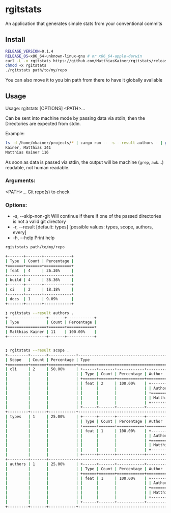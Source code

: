 # rgitstats

An application that generates simple stats from your conventional commits

## Install

```bash
RELEASE_VERSION=0.1.4
RELEASE_OS=x86_64-unknown-linux-gnu # or x86_64-apple-darwin
curl -L -o rgitstats https://github.com/MatthiasKainer/rgitstats/releases/download/$RELEASE_VERSION/rgitstats-$RELEASE_VERSION-$RELEASE_OS
chmod +x rgitstats
./rgitstats path/to/my/repo
```

You can also move it to you bin path from there to have it globally available

## Usage

Usage: rgitstats [OPTIONS] \<PATH>...

Can be sent into machine mode by passing data via stdin, then the Directories 
are expected from stdin.

Example: 

```bash
ls -d /home/mkainer/projects/* | cargo run -- -s --result authors - | grep Kainer
Kainer, Matthias 341
Matthias Kainer 116
```

As soon as data is passed via stdin, the output will be machine (`grep`, `awk`...) readable, not
human readable. 

### Arguments:
  \<PATH>...  Git repo(s) to check

### Options:
*  -s, --skip-non-git     Will continue if there if one of the passed directories is not a valid git directory
*  -r, --result <RESULT>  [default: types] [possible values: types, scope, authors, every]
*  -h, --help             Print help

```bash
rgiststats path/to/my/repo

+-------+-------+------------+
| Type  | Count | Percentage |
+=======+=======+============+
| feat  | 4     | 36.36%     |
+-------+-------+------------+
| build | 4     | 36.36%     |
+-------+-------+------------+
| ci    | 2     | 18.18%     |
+-------+-------+------------+
| docs  | 1     | 9.09%      |
+-------+-------+------------+
```

```bash
❯ rgitstats --result authors .
+-----------------+-------+------------+
| Type            | Count | Percentage |
+=================+=======+============+
| Matthias Kainer | 11    | 100.00%    |
+-----------------+-------+------------+
```

```bash

❯ rgitstats --result scope .
+---------+-------+------------+--------------------------------------------------------------------------+
| Scope   | Count | Percentage | Type                                                                     |
+=========+=======+============+==========================================================================+
| cli     | 2     | 50.00%     | +------+-------+------------+------------------------------------------+ |
|         |       |            | | Type | Count | Percentage | Author                                   | |
|         |       |            | +======+=======+============+==========================================+ |
|         |       |            | | feat | 2     | 100.00%    | +-----------------+-------+------------+ | |
|         |       |            | |      |       |            | | Author          | Count | Percentage | | |
|         |       |            | |      |       |            | +=================+=======+============+ | |
|         |       |            | |      |       |            | | Matthias Kainer | 2     |            | | |
|         |       |            | |      |       |            | +-----------------+-------+------------+ | |
|         |       |            | +------+-------+------------+------------------------------------------+ |
+---------+-------+------------+--------------------------------------------------------------------------+
| types   | 1     | 25.00%     | +------+-------+------------+------------------------------------------+ |
|         |       |            | | Type | Count | Percentage | Author                                   | |
|         |       |            | +======+=======+============+==========================================+ |
|         |       |            | | feat | 1     | 100.00%    | +-----------------+-------+------------+ | |
|         |       |            | |      |       |            | | Author          | Count | Percentage | | |
|         |       |            | |      |       |            | +=================+=======+============+ | |
|         |       |            | |      |       |            | | Matthias Kainer | 1     |            | | |
|         |       |            | |      |       |            | +-----------------+-------+------------+ | |
|         |       |            | +------+-------+------------+------------------------------------------+ |
+---------+-------+------------+--------------------------------------------------------------------------+
| authors | 1     | 25.00%     | +------+-------+------------+------------------------------------------+ |
|         |       |            | | Type | Count | Percentage | Author                                   | |
|         |       |            | +======+=======+============+==========================================+ |
|         |       |            | | feat | 1     | 100.00%    | +-----------------+-------+------------+ | |
|         |       |            | |      |       |            | | Author          | Count | Percentage | | |
|         |       |            | |      |       |            | +=================+=======+============+ | |
|         |       |            | |      |       |            | | Matthias Kainer | 1     |            | | |
|         |       |            | |      |       |            | +-----------------+-------+------------+ | |
|         |       |            | +------+-------+------------+------------------------------------------+ |
+---------+-------+------------+--------------------------------------------------------------------------+

```
